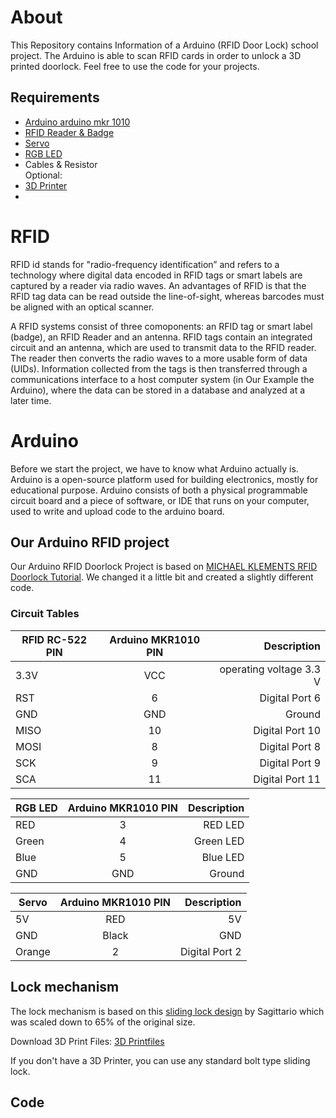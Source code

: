 # About
This Repository contains Information of a Arduino (RFID Door Lock) school project. 
The Arduino is able to scan RFID cards in order to unlock a 3D printed doorlock. 
Feel free to use the code for your projects. 

## Requirements
- [Arduino arduino mkr 1010]()
- [RFID Reader & Badge]()
- [Servo]()
- [RGB LED]()
- Cables & Resistor
<br>Optional:</br>
- [3D Printer]()
- []() 

# RFID
RFID id stands for "radio-frequency identification” and refers to a technology where digital data encoded in RFID tags or smart labels are captured by a reader via radio waves. An advantages of RFID is that the RFID tag data can be read outside the line-of-sight, whereas barcodes must be aligned with an optical scanner. 

A RFID systems consist of three comoponents: an RFID tag or smart label (badge), an RFID Reader and an antenna.  RFID tags contain an integrated circuit and an antenna, which are used to transmit data to the RFID reader. The reader then converts the radio waves to a more usable form of data (UIDs). Information collected from the tags is then transferred through a communications interface to a host computer system (in Our Example the Arduino), where the data can be stored in a database and analyzed at a later time.

# Arduino 
Before we start the project, we have to know what Arduino actually is. 
Arduino is a open-source platform used for building electronics, mostly for educational purpose. Arduino consists of both a physical programmable circuit board and a piece of software, or IDE that runs on your computer, used to write and upload code to the arduino board. 

## Our Arduino RFID project 
Our Arduino RFID Doorlock Project is based on [MICHAEL KLEMENTS RFID Doorlock Tutorial](https://www.the-diy-life.com/arduino-based-rfid-door-lock-make-your-own/). We changed it a little bit and created a slightly different code. 

### Circuit Tables


| RFID RC-522  PIN |  Arduino MKR1010 PIN |  Description |
| ------------- |:-------------:| -----:|
| 3.3V         | VCC            | operating voltage 3.3 V| 
| RST           | 6             |   Digital Port 6       |
| GND           | GND           |    Ground              |
| MISO          | 10            |    Digital Port 10     |
| MOSI          | 8             |    Digital Port 8      |
| SCK           | 9             |    Digital Port 9      |
| SCA           | 11            |    Digital Port 11     |

| RGB LED       |  Arduino MKR1010 PIN |  Description |
| ------------- |:-------------:| -----:|
| RED           | 3             |   RED LED              | 
| Green         | 4             |   Green LED            |
| Blue          | 5             |   Blue LED             |
| GND           | GND           |   Ground               | 

| Servo         |  Arduino MKR1010 PIN |  Description |
| ------------- |:-------------:| -----:|
| 5V | RED      | 5V            | operating voltage 5 V| 
| GND| Black    | GND           |   Ground             |
| Orange        | 2             | Digital Port 2       |  


## Lock mechanism
The lock mechanism is based on this [sliding lock design](https://www.thingiverse.com/thing:1596180) by Sagittario which was scaled down to 65% of the original size.

Download 3D Print Files: [3D Printfiles](/printfiles/3D-Print-Files.zip)

If you don't have a 3D Printer, you can use any standard bolt type sliding lock. 

## Code 